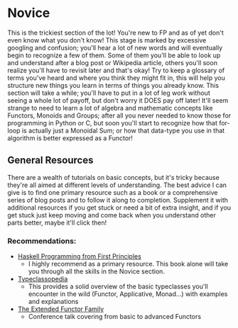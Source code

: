 Novice
======

This is the trickiest section of the lot! You're new to FP and as of yet don't
even know what you don't know! This stage is marked by excessive googling and
confusion; you'll hear a lot of new words and will eventually begin to
recognize a few of them. Some of them you'll be able to look up and understand
after a blog post or Wikipedia article, others you'll soon realize you'll have
to revisit later and that's okay! Try to keep a glossary of terms you've heard
and where you think they might fit in, this will help you structure new things
you learn in terms of things you already know. This section will take a while;
you'll have to put in a lot of leg work without seeing a whole lot of payoff,
but don't worry it DOES pay off later! It'll seem strange to need to learn a
lot of algebra and mathematic concepts like Functors, Monoids and Groups; after
all you never needed to know those for programming in Python or C, but soon you'll
start to recognize how that for-loop is actually just a Monoidal Sum; or how
that data-type you use in that algorithm is better expressed as a Functor!

General Resources
-----------------
There are a wealth of tutorials on basic concepts, but it's tricky because they're
all aimed at different levels of understanding. The best advice I can give is to
find one primary resource such as a book or a comprehensive series of blog posts and
to follow it along to completion. Supplement it with additional resources if you get
stuck or need a bit of extra insight, and if you get stuck just keep moving and come
back when you understand other parts better, maybe it'll click then!

### Recommendations:

-   [Haskell Programming from First Principles](http://haskellbook.com/)
    -   I highly recommend as a primary resource. This book alone will take you
        through all the skills in the Novice section.
-   [Typeclassopedia](https://wiki.haskell.org/Typeclassopedia)
    -   This provides a solid overview of the basic typeclasses you'll
        encounter in the wild (Functor, Applicative, Monad...) with examples
        and explanations
-   [The Extended Functor Family](https://www.youtube.com/watch?v=JZPXzJ5tp9w)
    - Conference talk covering from basic to advanced Functors
